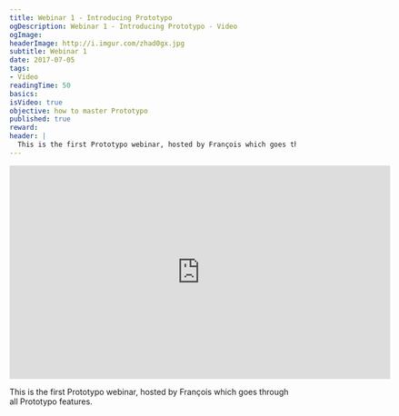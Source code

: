 ```yaml
---
title: Webinar 1 - Introducing Prototypo
ogDescription: Webinar 1 - Introducing Prototypo - Video
ogImage:
headerImage: http://i.imgur.com/zhad0gx.jpg
subtitle: Webinar 1
date: 2017-07-05
tags:
- Video
readingTime: 50
basics:
isVideo: true
objective: how to master Prototypo
published: true
reward:
header: |
  This is the first Prototypo webinar, hosted by François which goes through all Prototypo features.
---
```

<iframe width="670" height="376" src="https://www.youtube.com/embed/mGj4k6LEv80" frameborder="0" allowfullscreen></iframe>


This is the first Prototypo webinar, hosted by François which goes through all Prototypo features.
